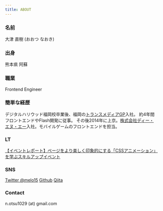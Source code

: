 ```yaml
---
title: ABOUT
---
```


### 名前
大津 直樹 (おおつ なおき)

### 出身
熊本県 阿蘇

### 職業
Frontend Engineer

### 簡単な経歴
デジタルハリウッド福岡校卒業後、福岡の[トランスメディアGP](http://www.trance-media.co.jp/)入社。
約4年間フロントエンドやFlash開発に従事。
その後2014年に上京。[株式会社ディー・エヌ・エー](http://dena.com/jp/)入社。モバイルゲームのフロントエンドを担当。

### LT
[【イベントレポート】ページをより楽しく印象的にする「CSSアニメーション」を学ぶスキルアップイベント](http://www.itstaffing.jp/engineer/entry/20151211_1)

### SNS
[Twitter @melo15](https://twitter.com/melo15)
[Github](https://github.com/NaokiOtsu)
[Qiita](http://qiita.com/melo15)

### Contact
n.otsu1029 (at) gmail.com

